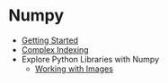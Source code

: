 # Numpy

+ [Getting Started](01_getting_started.md)
+ [Complex Indexing](02_complex_indexing.ipynb)
+ Explore Python Libraries with Numpy
    + [Working with Images](03_working_with_images.ipynb)